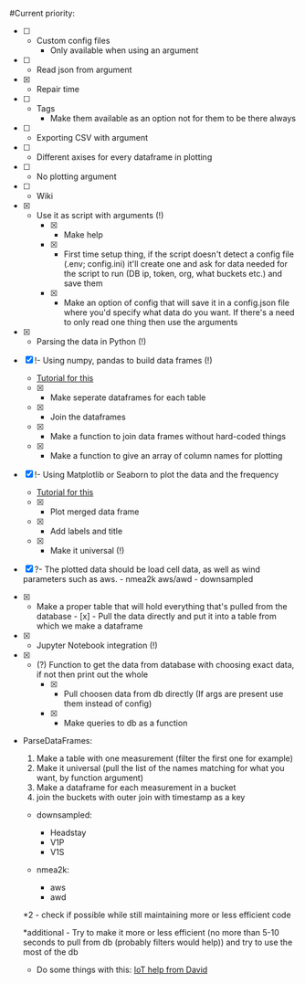 #Current priority:

- [ ] - Custom config files
    - Only available when using an argument
- [ ] - Read json from argument
- [x] - Repair time
- [ ] - Tags
    - Make them available as an option not for them to be there always

- [ ] - Exporting CSV with argument
- [ ] - Different axises for every dataframe in plotting
- [ ] - No plotting argument
- [ ] - Wiki

- [x] - Use it as script with arguments (!)
    - [x] - Make help
    - [x] - First time setup thing, if the script doesn't detect a config file (.env; config.ini) it'll create one and ask for data needed for the script to run (DB ip, token, org, what buckets etc.) and save them
    - [x] - Make an option of config that will save it in a config.json file where you'd specify what data do you want. If there's a need to only read one thing then use the arguments


- [X] - Parsing the data in Python (!)

- [X] !- Using numpy, pandas to build data frames (!)
    - [Tutorial for this](https://www.geeksforgeeks.org/create-a-dataframe-from-a-numpy-array-and-specify-the-index-column-and-column-headers/)
    - [x] - Make seperate dataframes for each table
    - [x] - Join the dataframes
    - [x] - Make a function to join data frames without hard-coded things
    - [x] - Make a function to give an array of column names for plotting
    
- [x] !- Using Matplotlib or Seaborn to plot the data and the frequency
    - [Tutorial for this](https://medium.com/ml-with-arpit-pathak/data-visualization-using-matplotlib-and-seaborn-in-python-62fd64a57936)
    - [x] - Plot merged data frame
    - [x] - Add labels and title
    - [x] - Make it universal (!)

- [x] ?- The plotted data should be load cell data, as well as wind parameters such as aws.
        - nmea2k aws/awd
        - downsampled

- [x] - Make a proper table that will hold everything that's pulled from the database
        - [x] - Pull the data directly and put it into a table from which we make a dataframe

- [x] - Jupyter Notebook integration (!)

- [x] - (?) Function to get the data from database with choosing exact data, if not then print out the whole
    - [x] - Pull choosen data from db directly (If args are present use them instead of config)
    - [x] - Make queries to db as a function



- ParseDataFrames:

    1. Make a table with one measurement (filter the first one for example)
    2. Make it universal (pull the list of the names matching for what you want, by function argument)
    3. Make a dataframe for each measurement in a bucket
    4. join the buckets with outer join with timestamp as a key

    - downsampled:
        - Headstay
        - V1P
        - V1S

    - nmea2k:
        - aws
        - awd

    *2 - check if possible while still maintaining more or less efficient code

    *additional - Try to make it more or less efficient (no more than 5-10 seconds to pull from db (probably filters would help)) and try to use the most of the db

    - Do some things with this:
    [IoT help from David](https://github.com/david-marti/IoT__exercise)